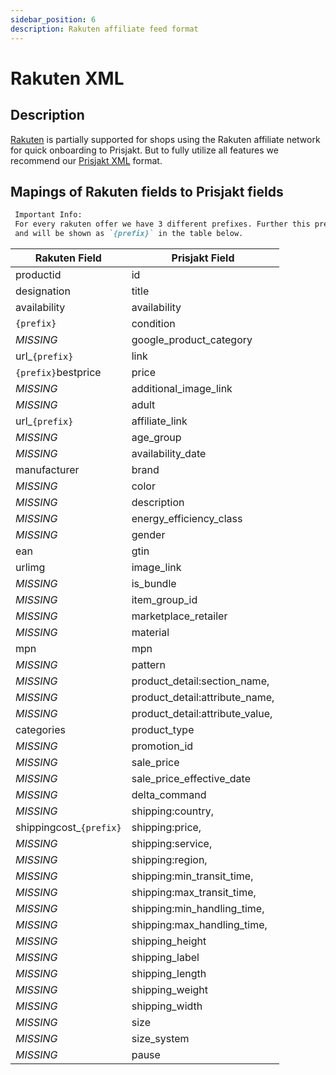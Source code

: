 ```yaml
---
sidebar_position: 6
description: Rakuten affiliate feed format
---
```


# Rakuten XML

## Description

[Rakuten](https://rakutenadvertising.com/product-feed-specification/) is partially supported for shops using the Rakuten affiliate network for quick onboarding to Prisjakt. But to fully utilize all features we recommend our [Prisjakt XML](./prisjakt_xml/index.md) format.

## Mapings of Rakuten fields to Prisjakt fields

```md
 Important Info:
 For every rakuten offer we have 3 different prefixes. Further this prefix will be used to create mapping
 and will be shown as `{prefix}` in the table below.
```

| Rakuten Field         | Prisjakt Field                  |
|-----------------------|---------------------------------|
| productid             | id                              |
| designation           | title                           |
| availability          | availability                    |
| `{prefix}`              | condition                       |
| *MISSING*             | google_product_category         |
| url_`{prefix}`          | link                            |
| `{prefix}`bestprice     | price                           |
| *MISSING*             | additional_image_link           |
| *MISSING*             | adult                           |
| url_`{prefix}`          | affiliate_link                  |
| *MISSING*             | age_group                       |
| *MISSING*             | availability_date               |
| manufacturer          | brand                           |
| *MISSING*             | color                           |
| *MISSING*             | description                     |
| *MISSING*             | energy_efficiency_class         |
| *MISSING*             | gender                          |
| ean                   | gtin                            |
| urlimg                | image_link                      |
| *MISSING*             | is_bundle                       |
| *MISSING*             | item_group_id                   |
| *MISSING*             | marketplace_retailer            |
| *MISSING*             | material                        |
| mpn                   | mpn                             |
| *MISSING*             | pattern                         |
| *MISSING*             | product_detail:section_name,    |
| *MISSING*             | product_detail:attribute_name,  |
| *MISSING*             | product_detail:attribute_value, |
| categories            | product_type                    |
| *MISSING*             | promotion_id                    |
| *MISSING*             | sale_price                      |
| *MISSING*             | sale_price_effective_date       |
| *MISSING*             | delta_command                   |
| *MISSING*             | shipping:country,               |
| shippingcost_`{prefix}` | shipping:price,                 |
| *MISSING*             | shipping:service,               |
| *MISSING*             | shipping:region,                |
| *MISSING*             | shipping:min_transit_time,      |
| *MISSING*             | shipping:max_transit_time,      |
| *MISSING*             | shipping:min_handling_time,     |
| *MISSING*             | shipping:max_handling_time,     |
| *MISSING*             | shipping_height                 |
| *MISSING*             | shipping_label                  |             
| *MISSING*             | shipping_length                 |
| *MISSING*             | shipping_weight                 |
| *MISSING*             | shipping_width                  |
| *MISSING*             | size                            |
| *MISSING*             | size_system                     |
| *MISSING*             | pause                           |
